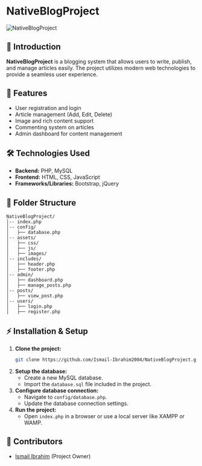 # NativeBlogProject

![NativeBlogProject](![image](https://github.com/user-attachments/assets/c1a62917-1c7b-47f9-9a03-e034a1f66e62)
) <!-- Add project image link if available -->

## 📌 Introduction
**NativeBlogProject** is a blogging system that allows users to write, publish, and manage articles easily. The project utilizes modern web technologies to provide a seamless user experience.

## 🚀 Features
- User registration and login
- Article management (Add, Edit, Delete)
- Image and rich content support
- Commenting system on articles
- Admin dashboard for content management

## 🛠️ Technologies Used
- **Backend:** PHP, MySQL
- **Frontend:** HTML, CSS, JavaScript
- **Frameworks/Libraries:** Bootstrap, jQuery

## 📂 Folder Structure
```
NativeBlogProject/
│-- index.php
│-- config/
│   ├── database.php
│-- assets/
│   ├── css/
│   ├── js/
│   ├── images/
│-- includes/
│   ├── header.php
│   ├── footer.php
│-- admin/
│   ├── dashboard.php
│   ├── manage_posts.php
│-- posts/
│   ├── view_post.php
│-- users/
│   ├── login.php
│   ├── register.php
```

## ⚡ Installation & Setup
1. **Clone the project:**
   ```bash
   git clone https://github.com/Ismail-Ibrahim2004/NativeBlogProject.git
   ```
2. **Setup the database:**
   - Create a new MySQL database.
   - Import the `database.sql` file included in the project.
3. **Configure database connection:**
   - Navigate to `config/database.php`.
   - Update the database connection settings.
4. **Run the project:**
   - Open `index.php` in a browser or use a local server like XAMPP or WAMP.

## 👥 Contributors
- [Ismail Ibrahim](https://github.com/Ismail-Ibrahim2004) (Project Owner)


